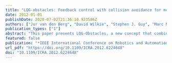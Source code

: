 ```yaml
---
title: "LQG-obstacles: Feedback control with collision avoidance for mobile robots with motion and sensing uncertainty"
date: 2012-01-01
publishDate: 2020-07-02T21:36:10.923586Z
authors: ["Jur van den Berg", "David Wilkie", "Stephen J. Guy", "Marc Niethammer", "Dinesh Manocha"]
publication_types: ["1"]
abstract: "This paper presents LQG-Obstacles, a new concept that combines linear-quadratic feedback control of mobile robots with guaranteed avoidance of collisions with obstacles. Our approach generalizes the concept of Velocity Obstacles [3] to any robotic system with a linear Gaussian dynamics model. We integrate a Kalman filter for state estimation and an LQR feedback controller into a closed-loop dynamics model of which a higher-level control objective is the “control input”. We then define the LQG-Obstacle as the set of control objectives that result in a collision with high probability. Selecting a control objective outside the LQG-Obstacle then produces collisionfree motion. We demonstrate the potential of LQG-Obstacles by safely and smoothly navigating a simulated quadrotor helicopter with complex non-linear dynamics and motion and sensing uncertainty through three-dimensional environments with obstacles and narrow passages."
featured: false
publication: "*IEEE International Conference on Robotics and Automation, ICRA 2012, 14-18 May, 2012, St. Paul, Minnesota, USA*"
url_pdf: "https://doi.org/10.1109/ICRA.2012.6224648"
doi: "10.1109/ICRA.2012.6224648"
---
```


